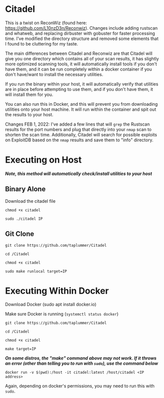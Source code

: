 # Citadel

This is a twist on ReconWiz (found here: https://github.com/L10nzD3n/Reconwiz).
Changes include adding rustscan and whatweb, and replacing dirbuster with gobuster for faster processing time. 
I've modified the directory structure and removed some elements that I found to be cluttering for my taste. 

The main differences between Citadel and Reconwiz are that Citadel will give you one directory which contains all of your scan results, it has slightly more optimized scanning tools, it will automatically install tools if you don't have them, and it can be run completely within a docker container if you don't have/want to install the necessary utilities. 

If you run the binary within your host, it will automatically verify that utilities are in place before attempting to use them, and if you don't have them, it will install them for you.

You can also run this in Docker, and this will prevent you from downloading utilities onto your host machine. It will run within the container and spit out the results to your host. 

Changes FEB 1, 2022: I've added a few lines that will ```grep``` the Rustscan results for the port numbers and plug that directly into your ```nmap``` scan to shorten the scan time. Additionally, Citadel will search for possible exploits on ExploitDB based on the ```nmap``` results and save them to "info" directory.  

# Executing on Host
***Note, this method will automatically check/install utilities to your host***
## Binary Alone
Download the citadel file

```chmod +x citadel```

```sudo ./citadel IP```

## Git Clone

```git clone https://github.com/taplummer/Citadel```

```cd /Citadel```

```chmod +x citadel```

```sudo make runlocal target=IP```

# Executing Within Docker
Download Docker (sudo apt install docker.io) 

Make sure Docker is running (```systemctl status docker```)

```git clone https://github.com/taplummer/Citadel```

```cd /Citadel```

```chmod +x citadel```

```make target=IP```

***On some distros, the "make" command above may not work. If it throws an error (other than telling you to run with ```sudo```), use the command below***

```docker run -v $(pwd):/host -it citadel:latest /host/citadel <IP address>```

Again, depending on docker's permissions, you may need to run this with ```sudo```.
